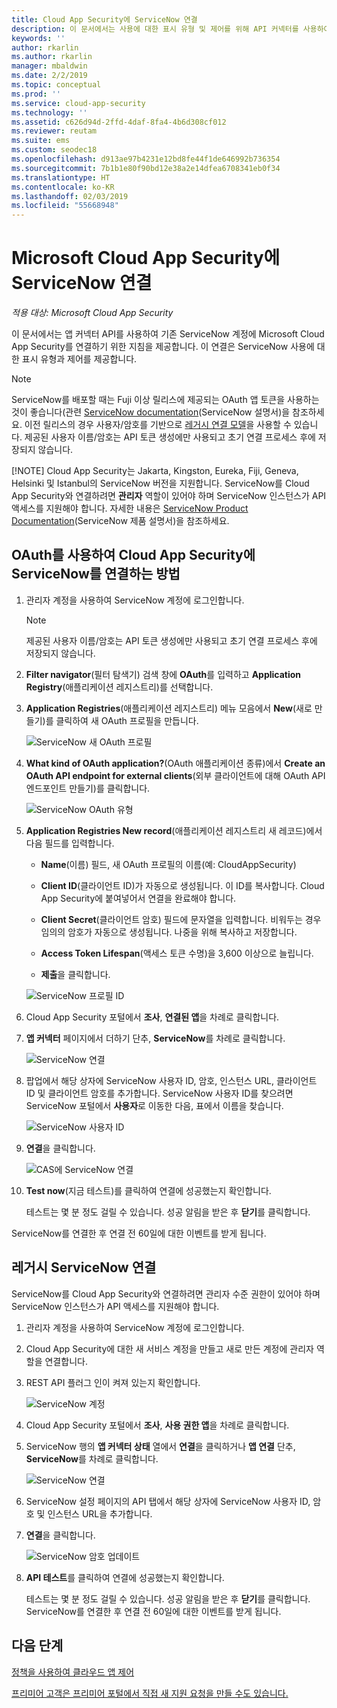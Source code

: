 ```yaml
---
title: Cloud App Security에 ServiceNow 연결
description: 이 문서에서는 사용에 대한 표시 유형 및 제어를 위해 API 커넥터를 사용하여 Cloud App Security에 ServiceNow 앱을 연결하는 방법에 대한 정보를 제공합니다.
keywords: ''
author: rkarlin
ms.author: rkarlin
manager: mbaldwin
ms.date: 2/2/2019
ms.topic: conceptual
ms.prod: ''
ms.service: cloud-app-security
ms.technology: ''
ms.assetid: c626d94d-2ffd-4daf-8fa4-4b6d308cf012
ms.reviewer: reutam
ms.suite: ems
ms.custom: seodec18
ms.openlocfilehash: d913ae97b4231e12bd8fe44f1de646992b736354
ms.sourcegitcommit: 7b1b1e80f90bd12e38a2e14dfea6708341eb0f34
ms.translationtype: HT
ms.contentlocale: ko-KR
ms.lasthandoff: 02/03/2019
ms.locfileid: "55668948"
---
```

# <a name="connect-servicenow-to-microsoft-cloud-app-security"></a>Microsoft Cloud App Security에 ServiceNow 연결

*적용 대상: Microsoft Cloud App Security*

이 문서에서는 앱 커넥터 API를 사용하여 기존 ServiceNow 계정에 Microsoft Cloud App Security를 연결하기 위한 지침을 제공합니다. 이 연결은 ServiceNow 사용에 대한 표시 유형과 제어를 제공합니다.

> [!NOTE]
>  ServiceNow를 배포할 때는 Fuji 이상 릴리스에 제공되는 OAuth 앱 토큰을 사용하는 것이 좋습니다(관련 [ServiceNow documentation](https://wiki.servicenow.com/index.php?title=OAuth_Applications#gsc.tab=0)(ServiceNow 설명서)을 참조하세요. 이전 릴리스의 경우 사용자/암호를 기반으로 [레거시 연결 모델](#legacy-servicenow-connection)을 사용할 수 있습니다. 제공된 사용자 이름/암호는 API 토큰 생성에만 사용되고 초기 연결 프로세스 후에 저장되지 않습니다.
> 
> [!NOTE]
>  Cloud App Security는 Jakarta, Kingston, Eureka, Fiji, Geneva, Helsinki 및 Istanbul의 ServiceNow 버전을 지원합니다. ServiceNow를 Cloud App Security와 연결하려면 **관리자** 역할이 있어야 하며 ServiceNow 인스턴스가 API 액세스를 지원해야 합니다.  자세한 내용은 [ServiceNow Product Documentation](https://wiki.servicenow.com/index.php?title=Base_System_Roles#gsc.tab=0)(ServiceNow 제품 설명서)을 참조하세요.
  
## <a name="how-to-connect-servicenow-to-cloud-app-security-using-oauth"></a>OAuth를 사용하여 Cloud App Security에 ServiceNow를 연결하는 방법
  
  
1. 관리자 계정을 사용하여 ServiceNow 계정에 로그인합니다.  
 
   > [!NOTE]
   >  제공된 사용자 이름/암호는 API 토큰 생성에만 사용되고 초기 연결 프로세스 후에 저장되지 않습니다.

2. **Filter navigator**(필터 탐색기) 검색 창에 **OAuth**를 입력하고 **Application Registry**(애플리케이션 레지스트리)를 선택합니다.

3. **Application Registries**(애플리케이션 레지스트리) 메뉴 모음에서 **New**(새로 만들기)를 클릭하여 새 OAuth 프로필을 만듭니다.

   ![ServiceNow 새 OAuth 프로필](./media/servicenow-app-registry.png)

4. **What kind of OAuth application?**(OAuth 애플리케이션 종류)에서 **Create an OAuth API endpoint for external clients**(외부 클라이언트에 대해 OAuth API 엔드포인트 만들기)를 클릭합니다.

   ![ServiceNow OAuth 유형](./media/servicenow-oauth-app-type.png)

5. **Application Registries New record**(애플리케이션 레지스트리 새 레코드)에서 다음 필드를 입력합니다.
    
    - **Name**(이름) 필드, 새 OAuth 프로필의 이름(예: CloudAppSecurity) 
    
    - **Client ID**(클라이언트 ID)가 자동으로 생성됩니다. 이 ID를 복사합니다. Cloud App Security에 붙여넣어서 연결을 완료해야 합니다.
    
    - **Client Secret**(클라이언트 암호) 필드에 문자열을 입력합니다. 비워두는 경우 임의의 암호가 자동으로 생성됩니다. 나중을 위해 복사하고 저장합니다. 
    
    - **Access Token Lifespan**(액세스 토큰 수명)을 3,600 이상으로 늘립니다.
    
    - **제출**을 클릭합니다.

   ![ServiceNow 프로필 ID](./media/servicenow-profile-ids.png)

6. Cloud App Security 포털에서 **조사**, **연결된 앱**을 차례로 클릭합니다.  
  
7. **앱 커넥터** 페이지에서 더하기 단추, **ServiceNow**를 차례로 클릭합니다.  
  
    ![ServiceNow 연결](./media/connect-servicenow.png "ServiceNow 연결")  
  
8. 팝업에서 해당 상자에 ServiceNow 사용자 ID, 암호, 인스턴스 URL, 클라이언트 ID 및 클라이언트 암호를 추가합니다. ServiceNow 사용자 ID를 찾으려면 ServiceNow 포털에서 **사용자**로 이동한 다음, 표에서 이름을 찾습니다.

   ![ServiceNow 사용자 ID](./media/servicenow-userid.png)
  
9. **연결**을 클릭합니다.  
  
    ![CAS에 ServiceNow 연결](./media/servicenow-portal-connect.png "포털에서 ServiceNow 연결")  
  
10. **Test now**(지금 테스트)를 클릭하여 연결에 성공했는지 확인합니다.  
  
    테스트는 몇 분 정도 걸릴 수 있습니다. 성공 알림을 받은 후 **닫기**를 클릭합니다.  
  
ServiceNow를 연결한 후 연결 전 60일에 대한 이벤트를 받게 됩니다.
  
## <a name="legacy-servicenow-connection"></a>레거시 ServiceNow 연결

ServiceNow를 Cloud App Security와 연결하려면 관리자 수준 권한이 있어야 하며 ServiceNow 인스턴스가 API 액세스를 지원해야 합니다.   

1. 관리자 계정을 사용하여 ServiceNow 계정에 로그인합니다.   

2. Cloud App Security에 대한 새 서비스 계정을 만들고 새로 만든 계정에 관리자 역할을 연결합니다.   

3. REST API 플러그 인이 켜져 있는지 확인합니다.   

   ![ServiceNow 계정](./media/servicenow-account.png "ServiceNow 계정")   

4. Cloud App Security 포털에서 **조사**, **사용 권한 앱**을 차례로 클릭합니다.   

5. ServiceNow 행의 **앱 커넥터 상태** 열에서 **연결**을 클릭하거나 **앱 연결** 단추, **ServiceNow**를 차례로 클릭합니다.   

   ![ServiceNow 연결](./media/connect-servicenow.png "ServiceNow 연결")   

6. ServiceNow 설정 페이지의 API 탭에서 해당 상자에 ServiceNow 사용자 ID, 암호 및 인스턴스 URL을 추가합니다.   

7. **연결**을 클릭합니다.   

   ![ServiceNow 암호 업데이트](./media/servicenow-update-password.png "ServiceNow 암호 업데이트")   

8. **API 테스트**를 클릭하여 연결에 성공했는지 확인합니다.   
  
   테스트는 몇 분 정도 걸릴 수 있습니다. 성공 알림을 받은 후 **닫기**를 클릭합니다.    
   ServiceNow를 연결한 후 연결 전 60일에 대한 이벤트를 받게 됩니다. 


## <a name="next-steps"></a>다음 단계 
[정책을 사용하여 클라우드 앱 제어](control-cloud-apps-with-policies.md)   

[프리미어 고객은 프리미어 포털에서 직접 새 지원 요청을 만들 수도 있습니다.](https://premier.microsoft.com/)  
  
